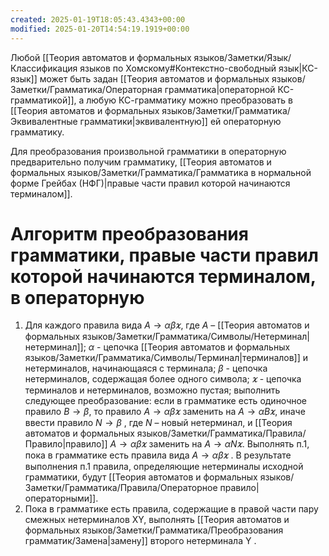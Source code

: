 ```yaml
---
created: 2025-01-19T18:05:43.4343+00:00
modified: 2025-01-20T14:54:19.1919+00:00
---
```

Любой [[Теория автоматов и формальных языков/Заметки/Язык/Классификация языков по Хомскому#Контекстно-свободный язык|КС-язык]] может быть задан [[Теория автоматов и формальных языков/Заметки/Грамматика/Операторная грамматика|операторной КС-грамматикой]], а любую КС-грамматику можно преобразовать в [[Теория автоматов и формальных языков/Заметки/Грамматика/Эквивалентные грамматики|эквивалентную]] ей операторную грамматику.

Для преобразования произвольной грамматики в операторную предварительно получим грамматику, [[Теория автоматов и формальных языков/Заметки/Грамматика/Грамматика в нормальной форме Грейбах (НФГ)|правые части правил которой начинаются терминалом]].

# Алгоритм преобразования грамматики, правые части правил которой начинаются терминалом, в операторную
1) Для каждого правила вида $A \rightarrow \alpha \beta \varkappa$, где $А$ – [[Теория автоматов и формальных языков/Заметки/Грамматика/Символы/Нетерминал|нетерминал]]; $\alpha$ - цепочка [[Теория автоматов и формальных языков/Заметки/Грамматика/Символы/Терминал|терминалов]] и нетерминалов, начинающаяся с терминала; $\beta$ - цепочка нетерминалов, содержащая более одного символа; $\varkappa$ - цепочка терминалов и нетерминалов, возможно пустая; выполнить следующее преобразование: если в грамматике есть одиночное правило $B \rightarrow \beta$, то правило $A \rightarrow \alpha \beta \varkappa$ заменить на $A \rightarrow \alpha B \varkappa$, иначе ввести правило $N \rightarrow \beta$ , где $N$ – новый нетерминал, и [[Теория автоматов и формальных языков/Заметки/Грамматика/Правила/Правило|правило]] $A \rightarrow \alpha \beta \varkappa$ заменить на $A \rightarrow \alpha N \varkappa$. Выполнять п.1, пока в грамматике есть правила вида $A \rightarrow \alpha \beta \varkappa$ . В результате выполнения п.1 правила, определяющие нетерминалы исходной грамматики, будут [[Теория автоматов и формальных языков/Заметки/Грамматика/Правила/Операторное правило|операторными]].
2) Пока в грамматике есть правила, содержащие в правой части пару смежных нетерминалов XY, выполнять [[Теория автоматов и формальных языков/Заметки/Грамматика/Преобразования грамматик/Замена|замену]] второго нетерминала Y .